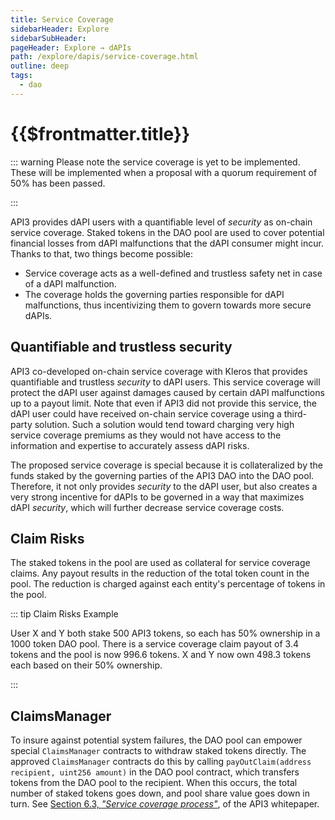 ```yaml
---
title: Service Coverage
sidebarHeader: Explore
sidebarSubHeader:
pageHeader: Explore → dAPIs
path: /explore/dapis/service-coverage.html
outline: deep
tags:
  - dao
---
```


<PageHeader/>

<SearchHighlight/>

# {{$frontmatter.title}}

::: warning Please note the service coverage is yet to be implemented. These
will be implemented when a proposal with a quorum requirement of 50% has been
passed.

:::

API3 provides dAPI users with a quantifiable level of _security_ as on-chain
service coverage. Staked tokens in the DAO pool are used to cover potential
financial losses from dAPI malfunctions that the dAPI consumer might incur.
Thanks to that, two things become possible:

- Service coverage acts as a well-defined and trustless safety net in case of a
  dAPI malfunction.
- The coverage holds the governing parties responsible for dAPI malfunctions,
  thus incentivizing them to govern towards more secure dAPIs.

## Quantifiable and trustless security

API3 co-developed on-chain service coverage with Kleros that provides
quantifiable and trustless _security_ to dAPI users. This service coverage will
protect the dAPI user against damages caused by certain dAPI malfunctions up to
a payout limit. Note that even if API3 did not provide this service, the dAPI
user could have received on-chain service coverage using a third-party solution.
Such a solution would tend toward charging very high service coverage premiums
as they would not have access to the information and expertise to accurately
assess dAPI risks.

The proposed service coverage is special because it is collateralized by the
funds staked by the governing parties of the API3 DAO into the DAO pool.
Therefore, it not only provides _security_ to the dAPI user, but also creates a
very strong incentive for dAPIs to be governed in a way that maximizes dAPI
_security_, which will further decrease service coverage costs.

## Claim Risks

The staked tokens in the pool are used as collateral for service coverage
claims. Any payout results in the reduction of the total token count in the
pool. The reduction is charged against each entity's percentage of tokens in the
pool.

::: tip Claim Risks Example

User X and Y both stake 500 API3 tokens, so each has 50% ownership in a 1000
token DAO pool. There is a service coverage claim payout of 3.4 tokens and the
pool is now 996.6 tokens. X and Y now own 498.3 tokens each based on their 50%
ownership.

:::

## ClaimsManager

To insure against potential system failures, the DAO pool can empower special
`ClaimsManager` contracts to withdraw staked tokens directly. The approved
`ClaimsManager` contracts do this by calling
`payOutClaim(address recipient, uint256 amount)` in the DAO pool contract, which
transfers tokens from the DAO pool to the recipient. When this occurs, the total
number of staked tokens goes down, and pool share value goes down in turn. See
<a href="/api3-whitepaper-v1.0.3.pdf#page=31" target="_blank">Section 6.3,
_"Service coverage process"_<ExternalLinkImage/></a>, of the API3 whitepaper.
